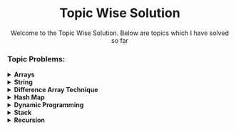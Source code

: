 <h1 align="center">Topic Wise Solution</h1>

<p align="center">Welcome to the Topic Wise Solution. Below are topics which I have solved so far</p>

<h3 align="left">Topic Problems:</h3>

<details>
  <summary><strong>Arrays</strong></summary>

  - **[Problem: 26](https://github.com/Aashwin11/Data_Structure_and_Algorithm/blob/main/TopicWise_Solution/Topics/Array/Problem-26.txt)**
  - **[Problem: 69](https://github.com/Aashwin11/Data_Structure_and_Algorithm/blob/main/TopicWise_Solution/Topics/Array/Problem-69.txt)**
  - **[Problem: 2798](https://github.com/Aashwin11/Data_Structure_and_Algorithm/blob/main/TopicWise_Solution/Topics/Array/Problem-2798.txt)**
  - **[Problem: 977](https://github.com/Aashwin11/Data_Structure_and_Algorithm/blob/main/TopicWise_Solution/Topics/Array/Problem-977.txt)**
  - **[Problem: 56](https://github.com/Aashwin11/Data_Structure_and_Algorithm/blob/main/TopicWise_Solution/Topics/Array/Problem-56.txt)**

</details>
<details>
  <summary><strong>String</strong></summary>

  - **[Problem-500](https://github.com/Aashwin11/Data_Structure_and_Algorithm/blob/main/TopicWise_Solution/Topics/String/Problem-500.txt)**
</details>
<details>
  <summary><strong>Difference Array Technique</strong></summary>

  - **[Problem: 307](https://github.com/Aashwin11/Data_Structure_and_Algorithm/blob/main/TopicWise_Solution/Topics/Difference_Array_Technique/Problem-307.txt)**
</details>

<details>
  <summary><strong>Hash Map</strong></summary>

  - **[Problem: 169](https://github.com/Aashwin11/Data_Structure_and_Algorithm/blob/main/TopicWise_Solution/Topics/Hash_Map/Problem-169.txt)**
  - **[Problem: 229](https://github.com/Aashwin11/Data_Structure_and_Algorithm/blob/main/TopicWise_Solution/Topics/Hash_Map/Problem-229.txt)**
  - **[Problem: 1189](https://github.com/Aashwin11/Data_Structure_and_Algorithm/blob/main/TopicWise_Solution/Topics/Hash_Map/Problem-1189.txt)**
  - **[Problem: 217](https://github.com/Aashwin11/Data_Structure_and_Algorithm/blob/main/TopicWise_Solution/Topics/Hash_Map/Problem-217.txt)**
  - **[Problem: 219](https://github.com/Aashwin11/Data_Structure_and_Algorithm/blob/main/TopicWise_Solution/Topics/Array/Problem-219.txt)**

</details>

<details>
  <summary><strong>Dynamic Programming</strong></summary>

  - **[Problem: 300](https://github.com/Aashwin11/Data_Structure_and_Algorithm/blob/main/TopicWise_Solution/Topics/Hash_Map/Problem-300.txt)**
</details>
<details>
  <summary><strong>Stack</strong></summary>

  - **[Problem: 20](https://github.com/Aashwin11/Data_Structure_and_Algorithm/blob/main/TopicWise_Solution/Topics/String/Problem-500.txt)**
</details>

<details>
  <summary><strong>Recursion</strong></summary>

  - **[Concept](https://github.com/Aashwin11/Data_Structure_and_Algorithm/tree/45de7599a7a698b8a03e1305e9351187a6f6f136/TopicWise_Solution/Topics/Recursion/Concepts)**
</details>

